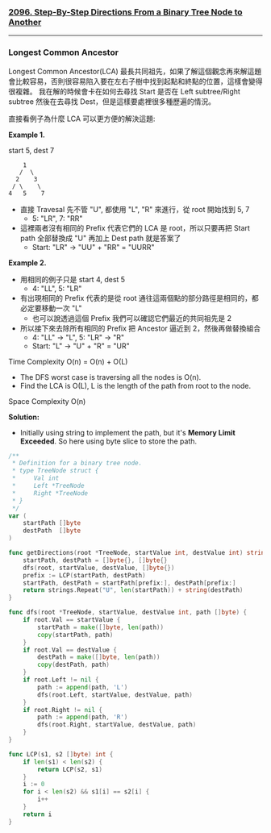 ### [2096. Step-By-Step Directions From a Binary Tree Node to Another]

---

### Longest Common Ancestor

Longest Common Ancestor(LCA) 最長共同祖先，如果了解這個觀念再來解這題會比較容易，否則很容易陷入要在左右子樹中找到起點和終點的位置，這樣會變得很複雜。
我在解的時候會卡在如何去尋找 Start 是否在 Left subtree/Right subtree 然後在去尋找 Dest，但是這樣要處裡很多種歷遍的情況。

直接看例子為什麼 LCA 可以更方便的解決這題:

**Example 1.**

start 5, dest 7
```
    1
   /  \
  2    3
 / \    \
4   5    7
```

-   直接 Travesal 先不管 "U", 都使用 "L", "R" 來進行，從 root 開始找到 5, 7
    -   5: "LR", 7: "RR"
-   這裡兩者沒有相同的 Prefix 代表它們的 LCA 是 root，所以只要再把 Start path 全部替換成 "U" 再加上 Dest path 就是答案了
    -   Start: "LR" -> "UU" + "RR" = "UURR"

**Example 2.**

-   用相同的例子只是 start 4, dest 5
    -   4: "LL", 5: "LR"
-   有出現相同的 Prefix 代表的是從 root 通往這兩個點的部分路徑是相同的，都必定要移動一次 "L"
    -   也可以說透過這個 Prefix 我們可以確認它們最近的共同祖先是 2
-   所以接下來去除所有相同的 Prefix 把 Ancestor 逼近到 2，然後再做替換組合
    -   4: "LL" -> "L", 5: "LR" -> "R"
    -   Start: "L" -> "U" + "R" = "UR"

Time Complexity O(n) = O(n) + O(L)
-   The DFS worst case is traversing all the nodes is O(n).
-   Find the LCA is O(L), L is the length of the path from root to the node.

Space Complexity O(n)

**Solution:**
-   Initially using string to implement the path, but it's **Memory Limit Exceeded**. So here using byte slice to store the path.
```go
/**
 * Definition for a binary tree node.
 * type TreeNode struct {
 *     Val int
 *     Left *TreeNode
 *     Right *TreeNode
 * }
 */
var (
	startPath []byte
	destPath  []byte
)

func getDirections(root *TreeNode, startValue int, destValue int) string {
	startPath, destPath = []byte{}, []byte{}
    dfs(root, startValue, destValue, []byte{})
	prefix := LCP(startPath, destPath)
	startPath, destPath = startPath[prefix:], destPath[prefix:]
	return strings.Repeat("U", len(startPath)) + string(destPath)
}

func dfs(root *TreeNode, startValue, destValue int, path []byte) {
	if root.Val == startValue {
		startPath = make([]byte, len(path))
        copy(startPath, path)
	}
    if root.Val == destValue {
		destPath = make([]byte, len(path))
        copy(destPath, path)
    }
	if root.Left != nil {
		path := append(path, 'L')
        dfs(root.Left, startValue, destValue, path)
	}
	if root.Right != nil {
		path := append(path, 'R')
		dfs(root.Right, startValue, destValue, path)
	}
}

func LCP(s1, s2 []byte) int {
	if len(s1) < len(s2) {
		return LCP(s2, s1)
	}
	i := 0
	for i < len(s2) && s1[i] == s2[i] {
		i++
	}
	return i
}
```

[2096. Step-By-Step Directions From a Binary Tree Node to Another]: https://leetcode.com/problems/step-by-step-directions-from-a-binary-tree-node-to-another/